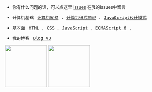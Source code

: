 - 你有什么问题的话，可以点这里 [issues](https://github.com/yayxs/issues) 在我的issues中留言
- <p align="left">
  <span>计算机基础&nbsp;&nbsp;</span>
  <samp>
    <a href="https://github.com/yayxs/computer-network-learn" target="_blank">计算机网络</a> .
    <a href="https://github.com/yayxs/computer-organization-learn" target="_blank">计算机组成原理</a> . 
    <a href="https://github.com/yayxs/design-patterns-learn" target="_blank">JavaScript设计模式</a>
  </samp>
</p>

- <p align="left">
  <span>基本面&nbsp;&nbsp;</span>
  <samp>
    <a href="https://github.com/yayxs/html-learn" target="_blank">HTML</a> .
    <a href="https://github.com/yayxs/css-learn" target="_blank">CSS</a> .
    <a href="https://github.com/yayxs/javascript-learn" target="_blank">JavaScript</a> .
    <a href="https://github.com/yayxs/es6-learn" target="_blank">ECMAScript 6</a> .
    
  </samp>
</p>

- <p align="left">
  <span>我的博客&nbsp;&nbsp;</span>
  <samp>
    <a href="https://github.com/yayxs/blog" target="_blank">Blog V3</a> 
  </samp>
</p>


<img align="" height="137px" src="https://github-readme-stats.vercel.app/api?username=yayxs&hide_title=true&hide_border=true&show_icons=true&include_all_commits=true&line_height=21&bg_color=0,EC6C6C,FFD479,FFFC79,73FA79&theme=graywhite&locale=cn" />
<img align="" height="137px" src="https://github-readme-stats.vercel.app/api/top-langs/?username=yayxs&hide_title=true&hide_border=true&layout=compact&bg_color=0,73FA79,73FDFF,D783FF&theme=graywhite&locale=cn" />

